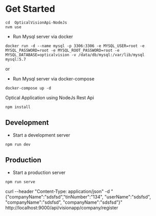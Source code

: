 # Get Started

```shell
cd  OpticalVisionApi-NodeJs
nvm use
```

- Run Mysql server via docker

```shell
docker run -d --name mysql -p 3306:3306 -e MYSQL_USER=root -e MYSQL_PASSWORD=root -e MYSQL_ROOT_PASSWORD=root -e MYSQL_DATABASE=opticalvision -v /data/db/mysql:/var/lib/mysql mysql:5.7
```

or

- Run Mysql server via docker-compose

```shell
docker-compose up -d
```

Optical Application using NodeJs Rest Api

```shell
npm install
```

## Development

- Start a development server

```shell
npm run dev
```

## Production

- Start a production server

```shell
npm run serve
```

curl --header "Content-Type: application/json" -d "{\"companyName\":\"sdsfsd\",\"tinNumber\":\"134\", \"userName\":\"sdsfsd\", \"companyName\":\"sdsfsd\", \"companyName\":\"sdsfsd\"}" http://localhost:9000/api/visionapp/company/register
